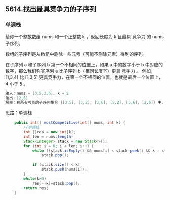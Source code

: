 ## 5614.找出最具竞争力的子序列

### 单调栈



给你一个整数数组 nums 和一个正整数 k ，返回长度为 k 且最具 竞争力 的 nums 子序列。

数组的子序列是从数组中删除一些元素（可能不删除元素）得到的序列。

在子序列 a 和子序列 b 第一个不相同的位置上，如果 a 中的数字小于 b 中对应的数字，那么我们称子序列 a 比子序列 b（相同长度下）更具 竞争力 。 例如，[1,3,4] 比 [1,3,5] 更具竞争力，在第一个不相同的位置，也就是最后一个位置上， 4 小于 5 。

~~~java
输入：nums = [3,5,2,6], k = 2
输出：[2,6]
解释：在所有可能的子序列集合 {[3,5], [3,2], [3,6], [5,2], [5,6], [2,6]} 中，[2,6] 最具竞争力
~~~

思路：单调栈

~~~java
    public int[] mostCompetitive(int[] nums, int k) {
        //单调栈
        int []res = new int[k];
        int len = nums.length;
        Stack<Integer> stack = new Stack<>();
        for (int i = 0; i < len; i++) { 
            while (!stack.isEmpty() && nums[i] < stack.peek() && k - stack.size() < len - i)
                stack.pop();

            if (stack.size() < k)
                stack.push(nums[i]);
        }
        while(k>0)
            res[--k]=stack.pop();
        return res;
    }
~~~

